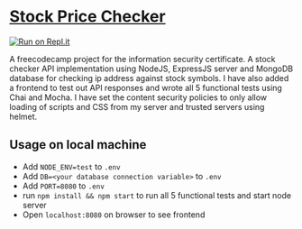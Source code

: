 # [Stock Price Checker](https://freecodecamp.org/learn/information-security/information-security-projects/stock-price-checker)
[![Run on Repl.it](https://repl.it/badge/github/panda4817/stock-price-checker)](https://repl.it/@Panda4817/stock-price-checker)

A freecodecamp project for the information security certificate. A stock checker API implementation using NodeJS, ExpressJS server and MongoDB database for checking ip address against stock symbols. I have also added a frontend to test out API responses and wrote all 5 functional tests using Chai and Mocha. I have set the content security policies to only allow loading of scripts and CSS from my server and trusted servers using helmet.

## Usage on local machine

- Add `NODE_ENV=test` to `.env`
- Add `DB=<your database connection variable>` to `.env`
- Add `PORT=8080` to `.env`
- run `npm install && npm start` to run all 5 functional tests and start node server
- Open `localhost:8080` on browser to see frontend